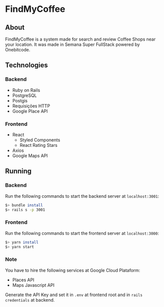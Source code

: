 # FindMyCoffee

## About

FindMyCoffee is a system made for search and review Coffee Shops near your location. It was made in Semana Super FullStack powered by Onebitcode.

## Technologies

### Backend
  * Ruby on Rails
  * PostgreSQL
  * Postgis
  * Requisições HTTP
  * Google Place API
  
### Frontend
  * React
    * Styled Components
    * React Rating Stars
  * Axios
  * Google Maps API
  
## Running

### Backend
  Run the following commands to start the backend server at `localhost:3001`:
  ```bash
  $> bundle install
  $> rails s -p 3001
  ```

### Frontend
  Run the following commands to start the frontend server at `localhost:3000`:
  ```bash
  $> yarn install
  $> yarn start
  ```

### Note
  You have to hire the following services at Google Cloud Plataform:
  
  * Places API
  * Maps Javascript API
  
  Generate the API Key and set it in `.env` at frontend root and in `rails credentials` at backend.
  
